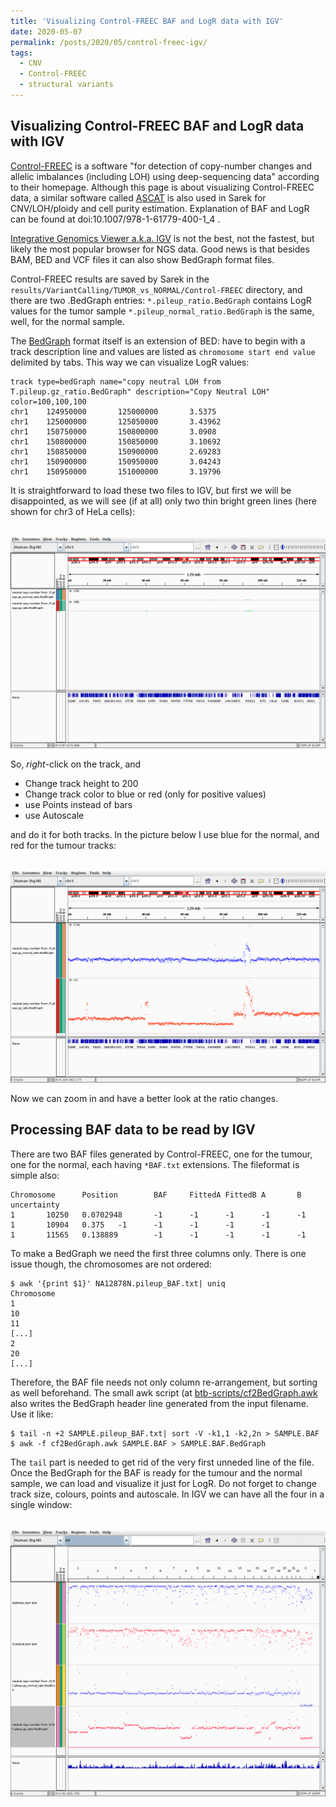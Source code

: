 ```yaml
---
title: 'Visualizing Control-FREEC BAF and LogR data with IGV'
date: 2020-05-07
permalink: /posts/2020/05/control-freec-igv/
tags:
  - CNV
  - Control-FREEC
  - structural variants
---
```

## Visualizing Control-FREEC BAF and LogR data with IGV

[Control-FREEC](http://boevalab.inf.ethz.ch/FREEC/) is a software "for detection of copy-number changes and allelic imbalances (including LOH) using deep-sequencing data" according to their homepage. Although this page is about visualizing Control-FREEC data, a similar software called [ASCAT](https://www.crick.ac.uk/research/labs/peter-van-loo/software) is also used in Sarek for CNV/LOH/ploidy and cell purity estimation. Explanation of BAF and LogR can be found at doi:10.1007/978-1-61779-400-1_4 .

[Integrative Genomics Viewer a.k.a. IGV](https://igv.org/) is not the best, not the fastest, but likely the most popular browser for NGS data. Good news is that besides BAM, BED and VCF files it can also show BedGraph format files. 

Control-FREEC results are saved by Sarek in the `results/VariantCalling/TUMOR_vs_NORMAL/Control-FREEC` directory, and there are two .BedGraph entries: `*.pileup_ratio.BedGraph` contains LogR values for the tumor sample `*.pileup_normal_ratio.BedGraph` is the same, well, for the normal sample. 

The [BedGraph](https://genome.ucsc.edu/goldenPath/help/bedgraph.html) format itself is an extension of BED: have to begin with a track description line and values are listed as `chromosome start end value` delimited by tabs. This way we can visualize LogR values:

```
track type=bedGraph name="copy neutral LOH from T.pileup.gz_ratio.BedGraph" description="Copy Neutral LOH" color=100,100,100
chr1    124950000       125000000       3.5375
chr1    125000000       125050000       3.43962
chr1    150750000       150800000       3.0908
chr1    150800000       150850000       3.10692
chr1    150850000       150900000       2.69283
chr1    150900000       150950000       3.04243
chr1    150950000       151000000       3.19796
```

It is straightforward to load these two files to IGV, but first we will be disappointed, as we will see (if at all) only two thin bright green lines (here shown for chr3 of HeLa cells):

<br/><img src='/images/HeLa_chr3_logr_default.png'>

So, _right_-click on the track, and 
 - Change track height to 200 
 - Change track color to blue or red (only for positive values)
 - use Points instead of bars
 - use Autoscale
 
and do it for both tracks. In the picture below I use blue for the normal, and red for the tumour tracks:

<br/><img src='/images/HeLa_blue_red_logr.png'>

Now we can zoom in and have a better look at the ratio changes.


Processing BAF data to be read by IGV
------

There are two BAF files generated by Control-FREEC, one for the tumour, one for the normal, each having `*BAF.txt` extensions. The fileformat is simple also:

```
Chromosome      Position        BAF     FittedA FittedB A       B       uncertainty
1       10250   0.0702948       -1      -1      -1      -1      -1
1       10904   0.375   -1      -1      -1      -1      -1
1       11565   0.138889        -1      -1      -1      -1      -1
```

To make a BedGraph we need the first three columns only. There is one issue though, the chromosomes are not ordered:

```
$ awk '{print $1}' NA12878N.pileup_BAF.txt| uniq
Chromosome
1
10
11
[...]
2
20
[...]
```

Therefore, the BAF file needs not only column re-arrangement, but sorting as well beforehand. The small awk script (at [btb-scripts/cf2BedGraph.awk](https://github.com/szilvajuhos/btb-scripts/blob/master/cf2BedGraph.awk) also writes the BedGraph header line generated from the input filename. Use it like:

```
$ tail -n +2 SAMPLE.pileup_BAF.txt| sort -V -k1,1 -k2,2n > SAMPLE.BAF
$ awk -f cf2BedGraph.awk SAMPLE.BAF > SAMPLE.BAF.BedGraph
```

The `tail` part is needed to get rid of the very first unneded line of the file. Once the BedGraph for the BAF is ready for the tumour and the normal sample, we can load and visualize it just for LogR. Do not forget to change track size, colours, points and autoscale. In IGV we can have all the four in a single window:

<br/><img src='/images/LogR_and_BAF.png'>





